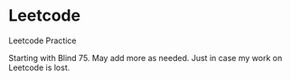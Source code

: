 # Leetcode
Leetcode Practice

Starting with Blind 75. May add more as needed.
Just in case my work on Leetcode is lost.
